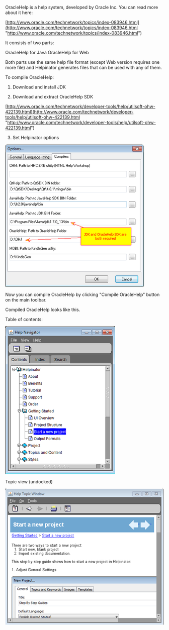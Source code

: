 OracleHelp is a help system, developed by Oracle Inc. You can read more about it here:




[http://www.oracle.com/technetwork/topics/index-083946.html](http://www.oracle.com/technetwork/topics/index-083946.html "http://www.oracle.com/technetwork/topics/index-083946.html")




It consists of two parts:







OracleHelp for Java
OracleHelp for Web




Both parts use the same help file format (except Web version requires one more file) and Helpinator generates files that can be used with any of them.




To compile OracleHelp:




1. Download and install JDK




2. Download and extract OracleHelp SDK




[http://www.oracle.com/technetwork/developer-tools/help/utilsoft-ohw-422139.html](http://www.oracle.com/technetwork/developer-tools/help/utilsoft-ohw-422139.html "http://www.oracle.com/technetwork/developer-tools/help/utilsoft-ohw-422139.html")




3. Set Helpinator options




![](images/enoptionsoraclehelp.png "")






Now you can compile OracleHelp by clicking "Compile OracleHelp" button on the main toolbar.




Compiled OracleHelp looks like this.


Table of contents:




![](images/oraclehelp-contents.png "")




Topic view (undocked)




![](images/oraclehelp-topic.png "")
